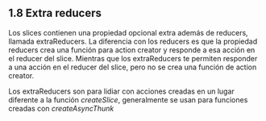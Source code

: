 ## 1.8 Extra reducers

Los slices contienen una propiedad opcional extra además de reducers,
llamada extraReducers. La diferencia con los reducers es que la
propiedad reducers crea una función para action creator y responde a esa
acción en el reducer del slice. Mientras que los extraReducers te
permiten responder a una acción en el reducer del slice, pero no se crea
una función de action creator.

Los extraReducers son para lidiar con acciones creadas en un lugar
diferente a la función *createSlice*, generalmente se usan para
funciones creadas con *createAsyncThunk*


